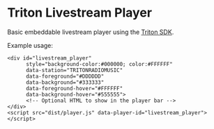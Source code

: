 # Triton Livestream Player

Basic embeddable livestream player using the [Triton SDK](https://userguides.tritondigital.com/spc/tdplay2/embedding_the_td_player_sdk.html).

Example usage:

    <div id="livestream_player"
          style="background-color:#000000; color:#FFFFFF"
          data-station="TRITONRADIOMUSIC"
          data-foreground="#DDDDDD"
          data-background="#333333"
          data-foreground-hover="#FFFFFF"
          data-background-hover="#555555">
          <!-- Optional HTML to show in the player bar -->
    </div>
    <script src="dist/player.js" data-player-id="livestream_player"></script>
